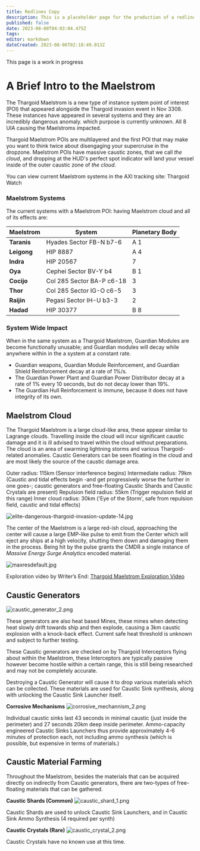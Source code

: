 ```yaml
---
title: Redlines Copy
description: This is a placeholder page for the production of a redline and new text document for delivering to authors for courtesy authorization.
published: false
date: 2023-08-08T04:03:04.475Z
tags: 
editor: markdown
dateCreated: 2023-08-06T02:18:49.013Z
---
```


<rl> This page is a work in progress</rl>
# A Brief Intro to the Maelstrom

The Thargoid Maelstrom is a <rl>new type of instance</rl> <nwt>system point of interest (POI)</nwt> that appeared alongside the Thargoid invasion <nwt>event</nwt> in Nov 3308. These instances have appeared in several systems and <nwt>they</nwt> are an incredibly dangerous anomaly. <rl>which purpose is currently unknown. All 8 UIA causing the Maelstroms impacted.</rl>

<nwt>Thargoid Maelstrom POIs are multilayered and the first POI that may make you want to think twice about disengaging your supercruise in the dropzone. Maelstrom POIs have massive caustic zones, that we call *the cloud*, and dropping at the HUD's perfect spot indicator will land your vessel inside of the outer caustic zone of *the cloud*.

<rl>You can view current Maelstrom systems in the AXI tracking site: Thargoid Watch</rl>
### Maelstrom Systems

The current systems <nwt>with a Maelstrom POI: </nwt><rl>having Maelstrom cloud and all of its effects are:</rl>

| Maelstrom | System | Planetary Body |
|-----------|--------|----------------|
|**Taranis**	| Hyades Sector FB-N b7-6		| A 1
|**Leigong**	| HIP 8887									| A 4
|**Indra**		| HIP 20567 								| 7
|**Oya**			| Cephei Sector BV-Y b4			| B 1
|**Cocijo**		| Col 285 Sector BA-P c6-18	| 3
|**Thor**			| Col 285 Sector IG-O c6-5	| 3
|**Raijin**		| Pegasi Sector IH-U b3-3		| 2
|**Hadad**		| HIP 30377									| B 8


### System Wide Impact

When in the same system as a Thargoid Maelstrom, Guardian Modules <rl>are</rl><nwt> become</nwt> functionally unusable<nwt>;</nwt> <rl>and</rl><nwt> Guardian modules</nwt> will decay while anywhere <nwt>within</nwt> <rl>in the</rl><nwt> a</nwt> system at a constant rate.  
- Guardian weapons, Guardian Module Reinforcement, and Guardian Shield Reinforcement decay at a rate of 1%/s.  
- The Guardian Power Plant and Guardian Power Distributor decay at a rate of 1% every 10 seconds, but do not decay lower than 19%.  
- The Guardian Hull Reinforcement is immune, because it does not have integrity of its own.


## Maelstrom Cloud

The Thargoid Maelstrom is a large cloud-like area, these appear similar to Lagrange clouds. Travelling inside the cloud will incur significant caustic damage and it is ill advised to travel within the cloud without preparations. The cloud is an area of swarming lightning storms and various Thargoid-related anomalies. Caustic Generators can be seen floating in the cloud and are most likely the source of the caustic damage area.

Outer radius: 115km (Sensor interference begins)
Intermediate radius: 79km (Caustic and tidal effects begin -and get progressively worse the further in one goes-; caustic generators and free-floating Caustic Shards and Caustic Crystals are present)
Repulsion field radius: 55km (Trigger repulsion field at this range)
Inner cloud radius: 30km ('Eye of the Storm', safe from repulsion field, caustic and tidal effects)

![elite-dangerous-thargoid-invasion-update-14.jpg](/elite-dangerous-thargoid-invasion-update-14.jpg)

The center of the Maelstrom is a large red-ish cloud, approaching the center will cause a large EMP-like pulse to emit from the Center which will eject any ships at a high velocity, shutting them down and damaging them in the process. Being hit by the pulse grants the CMDR a single instance of *Massive Energy Surge Analytics* encoded material.

![maxresdefault.jpg](/maxresdefault.jpg)

Exploration video by Writer’s End: [Thargoid Maelstrom Exploration Video](https://youtu.be/3NqAGO6oX_Q)

## Caustic Generators

![caustic_generator_2.png](/img/caustic_generator_2.png)

These generators are also heat based Mines, these mines when detecting heat slowly drift towards ship and then explode, causing a 3km caustic explosion with a knock-back effect. Current safe heat threshold is unknown and subject to further testing.

These Caustic generators are checked on by Thargoid Interceptors flying about within the Maelstrom, these Interceptors are typically passive however become hostile within a certain range, this is still being researched and may not be completely accurate.

Destroying a Caustic Generator will cause it to drop various materials which can be collected. These materials are used for Caustic Sink synthesis, along with unlocking the Caustic Sink Launcher itself.

**Corrosive Mechanisms**
![corrosive_mechannism_2.png](/img/corrosive_mechannism_2.png)

Individual caustic sinks last 43 seconds in minimal caustic (just inside the perimeter) and 27 seconds 20km deep inside perimeter. Ammo-capacity engineered Caustic Sinks Launchers thus provide approximately 4-6 minutes of protection each, not including ammo synthesis (which is possible, but expensive in terms of materials.)

## Caustic Material Farming

Throughout the Maelstrom, besides the materials that can be acquired directly on indirectly from Caustic generators, there are two-types of free-floating materials that can be gathered.

**Caustic Shards (Common)**
![caustic_shard_1.png](/img/caustic_shard_1.png)

Caustic Shards are used to unlock Caustic Sink Launchers, and in Caustic Sink Ammo Synthesis (4 required per synth)

**Caustic Crystals (Rare)**
![caustic_crystal_2.png](/img/caustic_crystal_2.png)

Caustic Crystals have no known use at this time.
